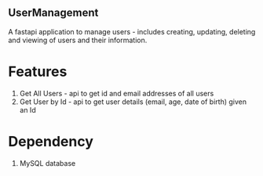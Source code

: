 ## UserManagement
A fastapi application to manage users - includes creating, updating, deleting and viewing of users and their information.

# Features
1. Get All Users - api to get id and email addresses of all users
2. Get User by Id - api to get user details (email, age, date of birth) given an Id

# Dependency
1. MySQL database